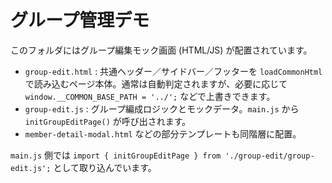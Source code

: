 # グループ管理デモ

このフォルダにはグループ編集モック画面 (HTML/JS) が配置されています。

-  `group-edit.html` : 共通ヘッダー／サイドバー／フッターを `loadCommonHtml` で読み込むページ本体。通常は自動判定されますが、必要に応じて `window.__COMMON_BASE_PATH = '../';` などで上書きできます。 
- `group-edit.js` : グループ編成ロジックとモックデータ。`main.js` から `initGroupEditPage()` が呼び出されます。
- `member-detail-modal.html` などの部分テンプレートも同階層に配置。

`main.js` 側では `import { initGroupEditPage } from './group-edit/group-edit.js';` として取り込んでいます。
